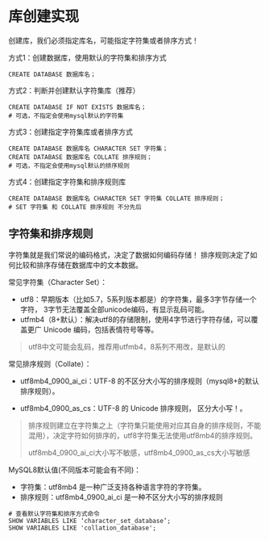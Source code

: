 # 库创建实现

创建库，我们必须指定库名，可能指定字符集或者排序方式！

方式1：创建数据库，使用默认的字符集和排序方式

```shell
CREATE DATABASE 数据库名；
```

方式2：判断并创建默认字符集库（推荐）

```shell
CREATE DATABASE IF NOT EXISTS 数据库名；
# 可选，不指定会使用mysql默认的字符集
```

方式3：创建指定字符集库或者排序方式

```shell
CREATE DATABASE 数据库名 CHARACTER SET 字符集；
CREATE DATABASE 数据库名 COLLATE 排序规则；
# 可选，不指定会使用mysql默认的排序规则
```

方式4：创建指定字符集和排序规则库

```shell
CREATE DATABASE 数据库名 CHARACTER SET 字符集 COLLATE 排序规则；
# SET 字符集 和 COLLATE 排序规则 不分先后
```

## 字符集和排序规则

字符集就是我们常说的编码格式，决定了数据如何编码存储！ 排序规则决定了如何比较和排序存储在数据库中的文本数据。



常见字符集（Character Set）： 

- utf8：早期版本（比如5.7，5系列版本都是）的字符集，最多3字节存储一个字符， 3字节无法覆盖全部unicode编码，有显示乱码可能。 
- utfmb4（8+默认）：解决utf8的存储限制，使用4字节进行字符存储，可以覆盖更广 Unicode 编码，包括表情符号等等。

> utf8中文可能会乱码，推荐用utfmb4，8系列不用改，是默认的



常见排序规则（Collate）：

- utf8mb4_0900_ai_ci：UTF-8 的不区分大小写的排序规则（mysql8+的默认排序规则）。 

- utf8mb4_0900_as_cs：UTF-8 的 Unicode 排序规则， 区分大小写！。

> 排序规则建立在字符集之上（字符集只能使用对应其自身的排序规则，不能混用），决定字符如何排序的，utf8字符集无法使用utf8mb4的排序规则。
>
> utf8mb4_0900_ai_ci大小写不敏感，utf8mb4_0900_as_cs大小写敏感



MySQL8默认值(不同版本可能会有不同)： 

- 字符集：utf8mb4 是一种广泛支持各种语言字符的字符集。 
- 排序规则：utf8mb4_0900_ai_ci 是一种不区分大小写的排序规则

```shell
# 查看默认字符集和排序方式命令
SHOW VARIABLES LIKE ‘character_set_database’;
SHOW VARIABLES LIKE 'collation_database';
```

